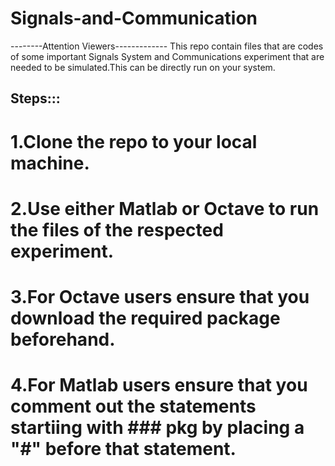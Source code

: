 # Signals-and-Communication
--------Attention Viewers-------------
This repo contain files that are codes of some important Signals System and Communications experiment that are needed to be simulated.This can be directly run on your system.
## Steps:::
  # 1.Clone the repo to your local machine.
  # 2.Use either Matlab or Octave to run the files of the respected experiment.
  # 3.For Octave users ensure that you download the required package beforehand.
  # 4.For Matlab users ensure that you comment out the statements startiing with ### pkg by placing a "#" before that statement.
